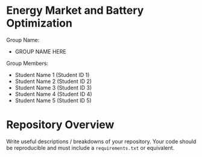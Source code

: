 # Energy Market and Battery Optimization
Group Name:  
- GROUP NAME HERE

Group Members:  
- Student Name 1 (Student ID 1)
- Student Name 2 (Student ID 2)
- Student Name 3 (Student ID 3)
- Student Name 4 (Student ID 4)
- Student Name 5 (Student ID 5)

# Repository Overview
Write useful descriptions / breakdowns of your repository. Your code should be reproducible and must include a `requirements.txt` or equivalent. 
